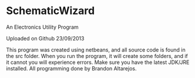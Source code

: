 SchematicWizard
===============

An Electronics Utility Program

Uploaded on Github 23/09/2013

This program was created using netbeans, and all source code is found in the src folder.
When you run the program, it will create some folders, and if it cannot you will experience errors.
Make sure you have the latest JDK/JRE installed.
All programming done by Brandon Altarejos.
